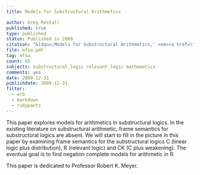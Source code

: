 ```yaml
---
title: Models for Substructural Arithmetics

author: Greg Restall
published: true
type: published
status: Published in 2009 
citation: "&ldquo;Models for Substructural Arithmetics,' <em><a href=\"http://www.miscellanea-logica.info/\">Miscellanea Logica</a></em>, 1&ndash;20 (2009), edited by Marta B&iacute;lkov&aacute;."
file: mfsa.pdf
tag: mfsa
count: 65
subjects: substructural_logic relevant_logic mathematics 
comments: yes
date: 2009-12-31
publishdate: 2009-12-31
filter:
  - erb
  - markdown
  - rubypants
---
```

This paper explores models for arithmetics in substructural logics.  In the existing literature on substructural arithmetic, frame semantics for substructural logics are absent.  We will start to fill in the picture in this paper by examining frame semantics for the substructural logics C (linear logic plus distribution), R (relevant logic) and CK (C plus weakening).  The eventual goal is to find negation complete models for arithmetic in R. 

This paper is dedicated to Professor Robert K. Meyer.
